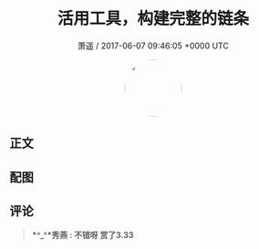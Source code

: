 <h1 align="center">活用工具，构建完整的链条</h1>
<p align="center">
    <a>萧遥 / 2017-06-07 09:46:05 &#43;0000 UTC</a>
</p>

<div align="center">
    <img src="https://images.zsxq.com/FsurLbkQq-G5zJLVU_S_SdwHVTGO?e=1590940799&amp;token=kIxbL07-8jAj8w1n4s9zv64FuZZNEATmlU_Vm6zD:GJqgfNiwftE-_9zwPTPFtbImT2s=" width="100" height="100" style="border:1px solid;border-radius:50%; color:#ffffff"/>
</div>

## 正文

<div>

</div>

## 配图
<div class="image" align="center">

</div>

## 评论

<div align="left">
<div>

<blockquote >
<span> <strong>*^_^*秀燕 : 不错呀 赏了3.33 </strong></span>
</blockquote>

</div>
</div>